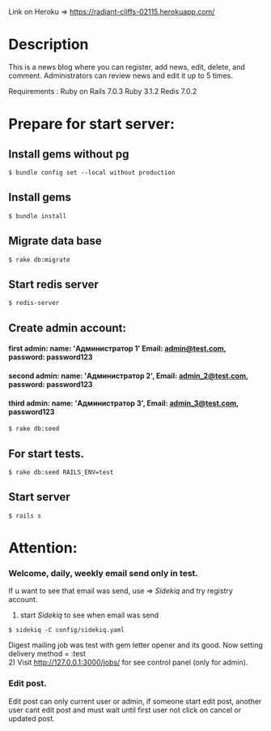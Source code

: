 Link on Heroku => https://radiant-cliffs-02115.herokuapp.com/
# Description
This is a news blog where you can register, add news, edit, delete, and comment. Administrators can review news and edit it up to 5 times.


Requirements :
Ruby on Rails 7.0.3
Ruby 3.1.2
Redis 7.0.2

# Prepare for start server:

## Install gems without pg 
```
$ bundle config set --local without production 
```
## Install gems 
```
$ bundle install
```

## Migrate data base
```
$ rake db:migrate
```

## Start redis server
```
$ redis-server
```

## Create admin account:
#### first admin: name: 'Администратор 1' Email: admin@test.com, password: password123
#### second admin: name: 'Администратор 2', Email: admin_2@test.com, password: password123
#### third admin: name: 'Администратор 3', Email: admin_3@test.com, password123
```
$ rake db:seed
```

## For start tests.
```
$ rake db:seed RAILS_ENV=test
```

## Start server 
```
$ rails s
```

# Attention:
### Welcome, daily, weekly email send only in test.
If u want to see that email was send,  use =>  <em>Sidekiq</em> and try registry account.

1) start <em>Sidekiq</em> to see  when email was send <br>
```
$ sidekiq -C config/sidekiq.yaml 
```
Digest mailing job was test with gem letter opener and its good. Now setting delivery method  = :test <br>
2) Visit http://127.0.0.1:3000/jobs/  for see control panel (only for admin). 

### Edit post.
Edit post can only current user or  admin, if someone start edit post, another user cant edit post and
must wait until first user not click on cancel or updated post.
